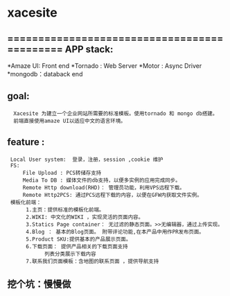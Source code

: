 # xacesite
============================================
APP stack:
---------------
*Amaze UI: Front end 
*Tornado : Web Server 
*Motor  : Async Driver 
*mongodb：databack end

goal: 
-----------------------------
      Xacesite 为建立一个企业网站所需要的标准模板。使用tornado 和 mongo db搭建。
      前端直接使用amaze UI以适应中文的语言环境。
feature :
-----------------------------
     Local User system:  登录，注册，session ,cookie 维护
     FS:
         File Upload : PCS转储存支持
         Media To DB : 媒体文件的db支持，以便多实例的应用完成同步。
         Remote Http download(RHD)： 管理员功能，利用VPS远程下载。
         Remote Http2PCS: 通过PCS远程下载的内容，以便在GFW内获取文件实例。
     模板化前端：
          1.主页：提供标准的模板化前端。
          2.WIKI: 中文化的WIKI ，实现灵活的页面内容。
          3.Statics Page container： 无过滤的静态页面。>>无编辑器，通过上传实现。
          4.Blog ： 基本的Blog页面。 附带评论功能,在本产品中用作PR发布页面。
          5.Product SKU:提供基本的产品展示页面。
          6.下载页面： 提供产品相关的下载页面支持
                列表分类展示下载内容
          7.联系我们页面模板：含地图的联系页面 ，提供导航支持
          
挖个坑：慢慢做          
------------------
